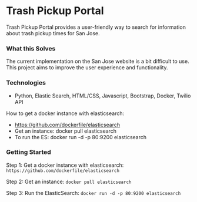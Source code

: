# Trash Pickup Portal

Trash Pickup Portal provides a user-friendly way to search for information about trash pickup times for San Jose.

### What this Solves
The current implementation on the San Jose website is a bit difficult to use. This project aims to improve the user experience and functionality.

### Technologies

* Python, Elastic Search, HTML/CSS, Javascript, Bootstrap, Docker, Twilio API

How to get a docker instance with elasticsearch:
- https://github.com/dockerfile/elasticsearch
- Get an instance: docker pull elasticsearch
- To run the ES: docker run -d -p 80:9200 elasticsearch


### Getting Started
Step 1: Get a docker instance with elasticsearch:
`https://github.com/dockerfile/elasticsearch`

Step 2: Get an instance: `docker pull elasticsearch`

Step 3: Run the ElasticSearch: `docker run -d -p 80:9200 elasticsearch`